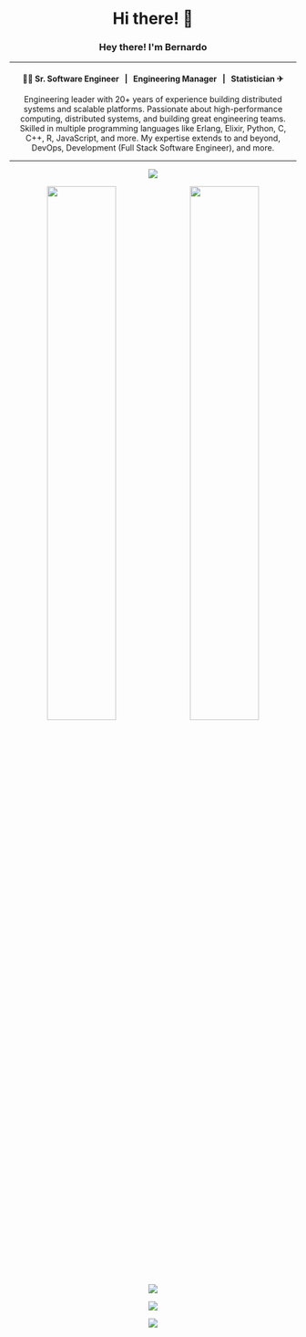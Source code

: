 <h1 align="center">Hi there! 👋</h1>

### <p align="center"> Hey there! I'm Bernardo</p>

----------------------------------------------

#### <p align="center"> &nbsp; 👨‍🎓 Sr. Software Engineer &nbsp; | &nbsp; Engineering Manager &nbsp; | &nbsp; Statistician ✈ &nbsp; </p>


<p align="center">
    Engineering leader with 20+ years of experience building distributed systems and scalable platforms. Passionate about high-performance computing, distributed systems, and building great engineering teams.
  Skilled in multiple programming languages like Erlang, Elixir, Python, C, C++, R, JavaScript, and more. My expertise extends to and beyond, DevOps, Development (Full Stack Software Engineer), and more.
</p>

----------------------------------------------

<!-- Animated Banner -->
<p align="center">
  <img src="https://readme-typing-svg.herokuapp.com/?lines=Sr+Software+Engineer/Engineering Manager;Passionate+about+technology;Always+learning+something+new&center=true&width=380&height=45">
</p>

<!-- Stats with modern design -->
<p align="center">
  <img width="49%" src="https://github-readme-stats.vercel.app/api?username=balcruz&show_icons=true&theme=tokyonight&hide_border=true" />
  <img width="49%" src="https://github-readme-streak-stats.herokuapp.com/?user=balcruz&theme=tokyonight&hide_border=true" />
</p>

<!-- 3D Contribution Graph -->
<p align="center">
  <img src="https://activity-graph.herokuapp.com/graph?username=balcruz&theme=react-dark">
</p>

<!-- GitHub Trophies -->
<p align="center">
  <img src="https://github-profile-trophy.vercel.app/?username=balcruz&theme=tokyonight&no-frame=true&row=2&column=3&&margin-w=30&no-bg=true">
</p>

<!-- Most Used Languages with modern design -->
<p align="center">
  <img src="https://github-readme-stats.vercel.app/api/top-langs/?username=balcruz&theme=tokyonight&hide_border=true&layout=compact">
</p>

